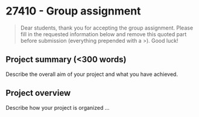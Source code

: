 # 27410 - Group assignment

> Dear students, thank you for accepting the group assignment. Please fill in the
> requested information below and remove this quoted part before submission (everything prepended with a >).
> Good luck!

## Project summary (<300 words)
Describe the overall aim of your project and what you have achieved.

## Project overview
Describe how your project is organized ...


